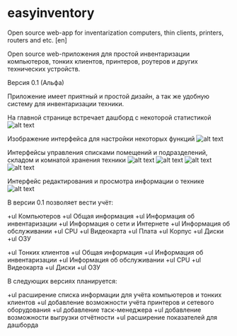 # easyinventory
Open source web-app for inventarization computers, thin clients, printers, routers and etc. [en]

Open source web-приложения для простой инвентаризации компьютеров, тонких клиентов, принтеров, роутеров и других технических устройств.

Версия 0.1 (Альфа)

Приложение имеет приятный и простой дизайн, а так же удобную систему для инвентаризации техники.

На главной странице встречает дашборд с некоторой статистикой
![alt text](documentation/images/dashboard.bmp)

Изображение интерфейса для настройки некоторых функций
![alt text](documentation/images/settings.bmp)

Интерфейсы управления списками помещений и подразделений, складом и комнатой хранения техники
![alt text](documentation/images/rooms.bmp)
![alt text](documentation/images/structure.bmp)
![alt text](documentation/images/warehouse.bmp)
![alt text](documentation/images/room.bmp)

Интерфейс редактирования и просмотра информации о технике
![alt text](documentation/images/computer.bmp)

В версии 0.1 позволяет вести учёт: 

+ul Компьютеров
  +ul Общая информация
  +ul Информация об инвентаризации
  +ul Информация о сети и Интернете
  +ul Информация об обслуживании
  +ul CPU
  +ul Видеокарта
  +ul Плата
  +ul Корпус
  +ul Диски
  +ul ОЗУ

+ul Тонких клиентов
  +ul Общая информация
  +ul Информация об инвентаризации
  +ul Информация об обслуживании
  +ul CPU
  +ul Видеокарта
  +ul Диски
  +ul ОЗУ



В следующих версиях планируется:

+ul расширение списка информации для учёта компьютеров и тонких клиентов
+ul добавление возможности учёта принтеров и сетевого оборудования
+ul добавление таск-менеджера
+ul добавление возможности выгрузки отчётности
+ul расширение показателей для дашборда